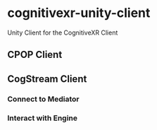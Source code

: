 # cognitivexr-unity-client
Unity Client for the CognitiveXR Client

## CPOP Client

## CogStream Client

### Connect to Mediator

### Interact with Engine
